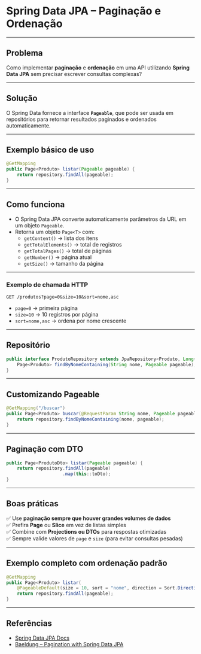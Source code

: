 # Spring Data JPA – Paginação e Ordenação

---

## Problema
Como implementar **paginação** e **ordenação** em uma API utilizando **Spring Data JPA** sem precisar escrever consultas complexas?

---

## Solução
O Spring Data fornece a interface **`Pageable`**, que pode ser usada em repositórios para retornar resultados paginados e ordenados automaticamente.

---

## Exemplo básico de uso
```java
@GetMapping
public Page<Produto> listar(Pageable pageable) {
    return repository.findAll(pageable);
}
```

---

## Como funciona
- O Spring Data JPA converte automaticamente parâmetros da URL em um objeto `Pageable`.
- Retorna um objeto `Page<T>` com:
  - `getContent()` → lista dos itens
  - `getTotalElements()` → total de registros
  - `getTotalPages()` → total de páginas
  - `getNumber()` → página atual
  - `getSize()` → tamanho da página

---

### Exemplo de chamada HTTP
```
GET /produtos?page=0&size=10&sort=nome,asc
```
- `page=0` → primeira página  
- `size=10` → 10 registros por página  
- `sort=nome,asc` → ordena por nome crescente  

---

## Repositório
```java
public interface ProdutoRepository extends JpaRepository<Produto, Long> {
    Page<Produto> findByNomeContaining(String nome, Pageable pageable);
}
```

---

## Customizando Pageable
```java
@GetMapping("/buscar")
public Page<Produto> buscar(@RequestParam String nome, Pageable pageable) {
    return repository.findByNomeContaining(nome, pageable);
}
```

---

## Paginação com DTO
```java
public Page<ProdutoDto> listar(Pageable pageable) {
    return repository.findAll(pageable)
                     .map(this::toDto);
}
```

---

## Boas práticas
✅ Use **paginação sempre que houver grandes volumes de dados**  
✅ Prefira **Page<T>** ou **Slice<T>** em vez de listas simples  
✅ Combine com **Projections ou DTOs** para respostas otimizadas  
✅ Sempre valide valores de `page` e `size` (para evitar consultas pesadas)  

---

## Exemplo completo com ordenação padrão
```java
@GetMapping
public Page<Produto> listar(
    @PageableDefault(size = 10, sort = "nome", direction = Sort.Direction.ASC) Pageable pageable) {
    return repository.findAll(pageable);
}
```

---

## Referências
- [Spring Data JPA Docs](https://docs.spring.io/spring-data/jpa/docs/current/reference/html/#repositories.paging-and-sorting)
- [Baeldung – Pagination with Spring Data JPA](https://www.baeldung.com/spring-data-jpa-pagination-sorting)
